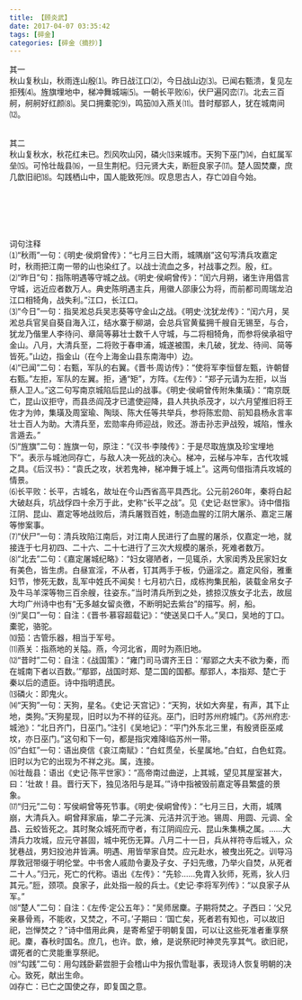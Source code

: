 ```yaml
---
title: 【顾炎武】
date: 2017-04-07 03:35:42
tags: [碎金]
categories: [碎金（摘抄）]
---
```


<p dir="ltr"  >其一<br />秋山复秋山，秋雨连山殷⑴。昨日战江口⑵，今日战山边⑶。已闻右甄溃，复见左拒残⑷。旌旗埋地中，梯冲舞城端⑸。一朝长平败⑹，伏尸遍冈峦⑺。北去三百舸，舸舸好红颜⑻。吴口拥橐驼⑼，鸣笳⑽入燕关⑾。昔时鄢郢人，犹在城南间⑿。<br /><br /></p> 
<p dir="ltr"  >其二<br />秋山复秋水，秋花红未已。烈风吹山冈，磷火⒀来城市。天狗下巫门⒁，白虹属军垒⒂。可怜壮哉县⒃，一旦生荆杞。归元贤大夫，断脰良家子⒄。楚人固焚麇，庶几歆旧祀⒅。勾践栖山中，国人能致死⒆。叹息思古人，存亡⒇自今始。<br /><br /><br /><br /><br /><br /></p> 
<p dir="ltr"  >词句注释<br />⑴“秋雨”一句：《明史&middot;侯炯曾传》：“七月三日大雨，城隅崩”这句写清兵攻嘉定时，秋雨把江南一带的山也染红了。以战士流血之多，衬战事之烈。殷，红。<br />⑵“昨日”句：指陈明遇等守城之战。《明史&middot;侯峒曾传》：“闰六月朔，诸生许用倡言守城，远近应者数万人。典史陈明遇主兵，用徽人邵康公为将，而前都司周瑞龙泊江口相犄角，战失利。”江口，长江口。<br />⑶“今日”一句：指吴淞总兵吴志葵等守金山之战。《明史&middot;沈犹龙传》：“闰六月，吴淞总兵官吴自葵自海入江，结水寨于柳湖，会总兵官黄蜚拥千艘自无锡至，与合，犹龙乃偕里人李待问、章简等募壮士数千人守城，与二将相犄角，而参将侯承祖守金山。八月，大清兵至，二将败于春申浦，城遂被围，未几破，犹龙、待间、简等皆死。”山边，指金山（在今上海金山县东南海中）边。<br />⑷“已闻”二句：右甄，军队的右翼。《晋书&middot;周访传》：“使将军李恒督左甄，许朝督右甄。”左拒，军队的左翼。拒，通“矩”，方阵。《左传》：“郑子元请为左拒，以当蔡人卫人。”这二句写南京城陷后昆山的战事。《明史&middot;侯峒曾传附朱集璜》：“南京既亡，昆山议拒守，而县丞阎茂才已遣使迎降，县人共执杀茂才，以六月望推旧将王佐才为帅，集璜及周室瑜、陶琰、陈大任等共举兵，参将陈宏勋、前知县杨永言率壮士百人为助。大清兵至，宏勋率舟师迎战，败还。游击孙志尹战殁，城陷，惟永言遁去。”<br />⑸“旌旗”二句：旌旗一句，原注：“《汉书&middot;李陵传》：于是尽取旌旗及珍宝埋地下”。表示与城池同存亡，与敌人决一死战的决心。梯冲，云梯与冲车，古代攻城之具。《后汉书》：“袁氏之攻，状若鬼神，梯冲舞于城上”。这两句借指清兵攻城的情景。<br />⑹长平败：长平，古城名，故址在今山西省高平具西北。公元前260年，秦将白起大破赵兵，坑战俘四十余万于此，史称“长平之战”。见《史记&middot;赵世家》。诗中借指江阴、昆山、嘉定等地战败后，清兵屠戮百姓，制造血腥的江阴大屠杀、嘉定三屠等惨案事。<br />⑺“伏尸”一句：清兵玫陷江南后，对江南人民进行了血腥的屠杀，仅嘉定一地，就接连于七月初四、二十六、二十七进行了三次大规模的屠杀，死难者数万。<br />⑻“北去”二句：《嘉定屠城纪略》：“妇女寝陋者，一见辄杀，大家闺秀及民家妇女有美色，皆生虏。白昼宣淫，不从者，钉其两手于板，仍逼淫之。嘉定风俗，雅重妇节，惨死无数，乱军中姓氏不闻矣！七月初六日，成栋拘集民船，装载金帛女子及牛马羊深等物三百余艘，往姿东。”当时清兵所到之处，掳掠汉族女子北去，故屈大均广州诗中也有“无多越女留炎徼，不断明妃去紫台”的描写。舸，船。<br />⑼“吴口”一句：自注：《晋书&middot;慕容超载记》：“使送吴口千人。”吴口，吴地的丁口。橐驼，骆驼。<br />⑽笳：古管乐器，相当于军号。<br />⑾燕关：指燕地的关隘。燕，今河北省，周时为燕旧地。<br />⑿“昔时”二句：自注：《战国策》：“雍门司马谓齐王日：‘鄢郢之大夫不欲为秦，而在城南下者以百数。’”鄢郢，战国时郑、楚二国的国都。鄢郢人，本指郑、楚亡于秦以后的遗臣。诗中指明遗民。<br />⒀磷火：即鬼火。<br />⒁“天狗”一句：天狗，星名。《史记&middot;天宫记》：“天狗，状如大奔星，有声，其下止地，类狗。”天狗星现，旧时以为不祥的征兆。巫门，旧时苏州府城门。《苏州府志&middot;城池》：“北日齐门，日巫门。”注引《吴地记》：“平门外东北三里，有殷贤臣巫咸坟，亦日巫门。”这句和下一句，都是指灾难降l临苏州一带。<br />⒂“白虹”一句：语出庾信《哀江南赋》：“白虹贯垒，长星属地。”白虹，白色虹霓。旧时以为它的出现为不祥之兆。属，连接。<br />⒃壮哉县：语出《史记&middot;陈平世家》：“高帝南过曲逆，上其城，望见其屋室甚大，曰：‘壮故！县。晋行天下，独见洛阳与是耳。’”诗中指被毁前嘉定等县繁盛的景象。<br />⒄“归元”二句：写侯峒曾等死节事。《明史&middot;侯峒曾传》：“七月三日，大雨，城隅崩，大清兵入。峒曾拜家庙，挚二子元演、元洁并沉于池。锡周、用圆、元调、全昌、云蛟皆死之。其时聚众城死而守者，有江阴阎应元、昆山朱集横之属。……大清兵力攻城，应元守甚固，城中死伤无算。八月二十一日，兵从祥符寺后城入，众犹巷战，男妇投池井皆满。明遇、用皆举家自焚。应元赴水，被曳出死之。训导冯厚敦冠带缀于明伦堂。中书舍人戚勋令妻及子女、子妇先缴，乃举火自焚，从死者二十人。”归元，死亡的代称。语出《左传》：“先轸……免胄入狄师，死焉，狄人归其元。”脰，颈项。良家子，此处指一般的兵士。《史记&middot;李将军列传》：“以良家子从军。”<br />⒅“楚人”二句：自注：《左传&middot;定公五年》：“吴师居麇。子期将焚之。子西曰：‘父兄亲暴骨焉，不能收，又焚之，不可。’子期曰：‘国亡矣，死者若有知也，可以故旧祀，岂惮焚之？”诗中借用此典，是寄希望于明朝复国，可以让这些死准者重享祭祀。麇，春秋时国名。庶几，也许。歆，飨，是说祭祀时神灵先享其气。欲旧祀，谓死者的亡灵能重享祭祀。<br />⒆“勾践”二句：用勾践卧薪尝胆于会稽山中为报仇雪耻事，表现诗人恢复明朝的决心。致死，献出生命。<br />⒇存亡：已亡之国使之存，即复国之意。</p>